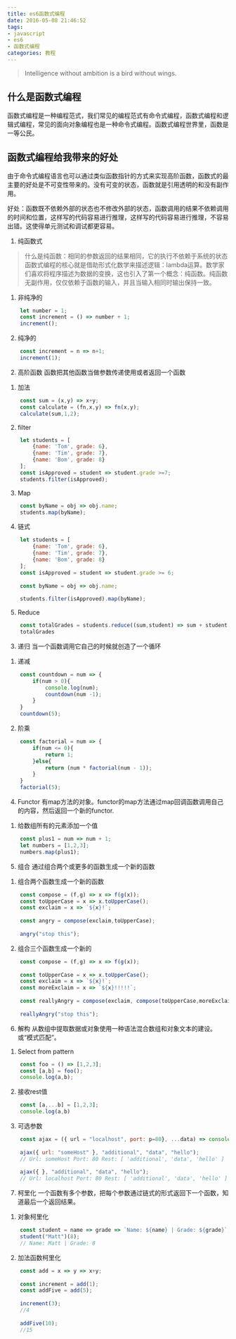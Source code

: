 ```yaml
---
title: es6函数式编程
date: 2016-05-08 21:46:52
tags:
- javascript
- es6
- 函数式编程
categories: 教程
---
```

>Intelligence without ambition is a bird without wings.

## 什么是函数式编程
函数式编程是一种编程范式，我们常见的编程范式有命令式编程，函数式编程和逻辑式编程，常见的面向对象编程也是一种命令式编程。函数式编程世界里，函数是一等公民。

## 函数式编程给我带来的好处
由于命令式编程语言也可以通过类似函数指针的方式来实现高阶函数，函数式的最主要的好处是不可变性带来的。没有可变的状态，函数就是引用透明的和没有副作用。

好处：函数既不依赖外部的状态也不修改外部的状态，函数调用的结果不依赖调用的时间和位置，这样写的代码容易进行推理，这样写的代码容易进行推理，不容易出错。这使得单元测试和调试都更容易。

1. 纯函数式
> 什么是纯函数：相同的参数返回的结果相同，它的执行不依赖于系统的状态
函数式编程的核心就是借助形式化数学来描述逻辑：lambda运算。数学家们喜欢将程序描述为数据的变换，这也引入了第一个概念：纯函数。纯函数无副作用，仅仅依赖于函数的输入，并且当输入相同时输出保持一致。
1) 非纯净的
```javascript
    let number = 1;
    const increment = () => number + 1;
    increment();
```
2) 纯净的
```javascript
    const increment = n => n+1;
    increment(1);
```

2. 高阶函数
函数把其他函数当做参数传递使用或者返回一个函数

1) 加法
```javascript
    const sum = (x,y) => x+y;
    const calculate = (fn,x,y) => fn(x,y);
    calculate(sum,1,2);
```

2) filter
```javascript
    let students = [
        {name: 'Tom', grade: 6},
        {name: 'Tim', grade: 7},
        {name: 'Bom', grade: 8}
    ];
    const isApproved = student => student.grade >=7;
    students.filter(isApproved);
```

3) Map
```javascript
    const byName = obj => obj.name;
    students.map(byName);
```

4) 链式
```javascript
    let students = [
        {name: 'Tom', grade: 6},
        {name: 'Tim', grade: 7},
        {name: 'Bom', grade: 8}
    ];
    const isApproved = student => student.grade >= 6;
    
    const byName = obj => obj.name;
    
    students.filter(isApproved).map(byName);
```

5) Reduce
```javascript
    const totalGrades = students.reduce((sum,student) => sum + student.grade, 0);
    totalGrades
```

3. 递归
当一个函数调用它自己的时候就创造了一个循环

1) 递减
```javascript
    const countdown = num => {
        if(num > 0){
            console.log(num);
            countdown(num -1);
        }
    }
    countdown(5);
```

2) 阶乘
```javascript
    const factorial = num => {
        if(num <= 0){
            return 1;
        }else{
            return (num * factorial(num - 1));
        }
    }
    factorial(5);
```

4. Functor
有map方法的对象。functor的map方法通过map回调函数调用自己的内容，然后返回一个新的functor.

1) 给数组所有的元素添加一个值
```javascript
    const plus1 = num => num + 1;
    let numbers = [1,2,3];
    numbers.map(plus1);
```

5. 组合
通过组合两个或更多的函数生成一个新的函数

1) 组合两个函数生成一个新的函数
```javascript
    const compose = (f,g) => x => f(g(x));
    const toUpperCase = x => x.toUpperCase();
    const exclaim = x => `${x}!`;
    
    const angry = compose(exclaim,toUpperCase);
    
    angry("stop this");
```

2) 组合三个函数生成一个新的
```javascript
    const compose = (f,g) => x => f(g(x));
    
    const toUpperCase = x => x.toUpperCase();
    const exclaim = x => `${x}!`;
    const moreExclaim = x => `${x}!!!!!`;
    
    const reallyAngry = compose(exclaim, compose(toUpperCase,moreExclaim));
    
    reallyAngry("stop this");
```

6. 解构
从数组中提取数据或对象使用一种语法混合数组和对象文本的建设。或“模式匹配”。
1) Select from pattern

```javascript
    const foo = () => [1,2,3];
    const [a,b] = foo();
    console.log(a,b);
```

2) 接收rest值
```javascript
    const [a,...b] = [1,2,3];
    console.log(a,b)
```

3) 可选参数
```javascript
    const ajax = ({ url = "localhost", port: p=80}, ...data) => console.log("Url:", url, "Port:", p, "Rest:", data);
    
    ajax({ url: "someHost" }, "additional", "data", "hello");
    // Url: someHost Port: 80 Rest: [ 'additional', 'data', 'hello' ]
    
    ajax({ }, "additional", "data", "hello");
    // Url: localhost Port: 80 Rest: [ 'additional', 'data', 'hello' ]
```

7. 柯里化
一个函数有多个参数，把每个参数通过链式的形式返回下一个函数，知道最后一个返回结果。

1) 对象柯里化
```javascript
    const student = name => grade => `Name: ${name} | Grade: ${grade}`;
    student("Matt")(8);
    // Name: Matt | Grade: 8
```

2) 加法函数柯里化
```javascript
    const add = x => y => x+y;
    
    const increment = add(1);
    const addFive = add(5);
    
    increment(3);
    //4
    
    addFive(10);
    //15
```







